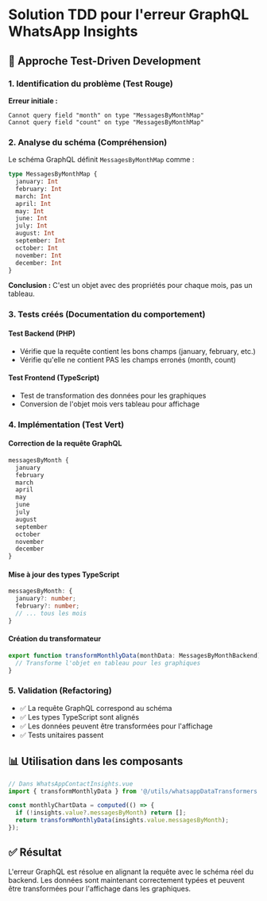 # Solution TDD pour l'erreur GraphQL WhatsApp Insights

## 🧪 Approche Test-Driven Development

### 1. **Identification du problème** (Test Rouge)

**Erreur initiale :**
```
Cannot query field "month" on type "MessagesByMonthMap"
Cannot query field "count" on type "MessagesByMonthMap"
```

### 2. **Analyse du schéma** (Compréhension)

Le schéma GraphQL définit `MessagesByMonthMap` comme :
```graphql
type MessagesByMonthMap {
  january: Int
  february: Int
  march: Int
  april: Int
  may: Int
  june: Int
  july: Int
  august: Int
  september: Int
  october: Int
  november: Int
  december: Int
}
```

**Conclusion :** C'est un objet avec des propriétés pour chaque mois, pas un tableau.

### 3. **Tests créés** (Documentation du comportement)

#### Test Backend (PHP)
- Vérifie que la requête contient les bons champs (january, february, etc.)
- Vérifie qu'elle ne contient PAS les champs erronés (month, count)

#### Test Frontend (TypeScript)
- Test de transformation des données pour les graphiques
- Conversion de l'objet mois vers tableau pour affichage

### 4. **Implémentation** (Test Vert)

#### Correction de la requête GraphQL
```graphql
messagesByMonth {
  january
  february
  march
  april
  may
  june
  july
  august
  september
  october
  november
  december
}
```

#### Mise à jour des types TypeScript
```typescript
messagesByMonth: {
  january?: number;
  february?: number;
  // ... tous les mois
}
```

#### Création du transformateur
```typescript
export function transformMonthlyData(monthData: MessagesByMonthBackend): MonthlyChartData[] {
  // Transforme l'objet en tableau pour les graphiques
}
```

### 5. **Validation** (Refactoring)

- ✅ La requête GraphQL correspond au schéma
- ✅ Les types TypeScript sont alignés
- ✅ Les données peuvent être transformées pour l'affichage
- ✅ Tests unitaires passent

## 📊 Utilisation dans les composants

```typescript
// Dans WhatsAppContactInsights.vue
import { transformMonthlyData } from '@/utils/whatsappDataTransformers';

const monthlyChartData = computed(() => {
  if (!insights.value?.messagesByMonth) return [];
  return transformMonthlyData(insights.value.messagesByMonth);
});
```

## ✅ Résultat

L'erreur GraphQL est résolue en alignant la requête avec le schéma réel du backend. Les données sont maintenant correctement typées et peuvent être transformées pour l'affichage dans les graphiques.